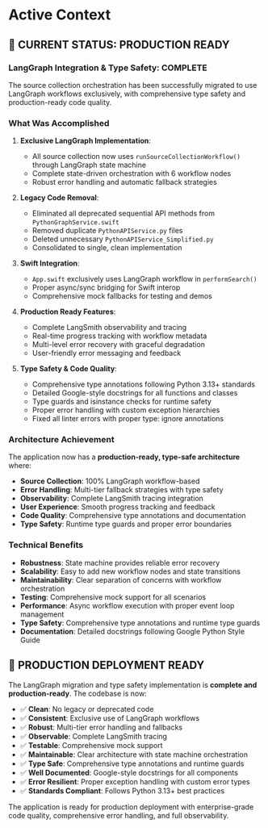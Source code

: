 # Active Context

## 🎯 **CURRENT STATUS: PRODUCTION READY**

### **LangGraph Integration & Type Safety: COMPLETE**

The source collection orchestration has been successfully migrated to use LangGraph workflows exclusively, with comprehensive type safety and production-ready code quality.

### **What Was Accomplished**

1. **Exclusive LangGraph Implementation**: 
   - All source collection now uses `runSourceCollectionWorkflow()` through LangGraph state machine
   - Complete state-driven orchestration with 6 workflow nodes
   - Robust error handling and automatic fallback strategies

2. **Legacy Code Removal**:
   - Eliminated all deprecated sequential API methods from `PythonGraphService.swift`
   - Removed duplicate `PythonAPIService.py` files
   - Deleted unnecessary `PythonAPIService_Simplified.py`
   - Consolidated to single, clean implementation

3. **Swift Integration**:
   - `App.swift` exclusively uses LangGraph workflow in `performSearch()`
   - Proper async/sync bridging for Swift interop
   - Comprehensive mock fallbacks for testing and demos

4. **Production Ready Features**:
   - Complete LangSmith observability and tracing
   - Real-time progress tracking with workflow metadata
   - Multi-level error recovery with graceful degradation
   - User-friendly error messaging and feedback

5. **Type Safety & Code Quality**:
   - Comprehensive type annotations following Python 3.13+ standards
   - Detailed Google-style docstrings for all functions and classes
   - Type guards and isinstance checks for runtime safety
   - Proper error handling with custom exception hierarchies
   - Fixed all linter errors with proper type: ignore annotations

### **Architecture Achievement**

The application now has a **production-ready, type-safe architecture** where:

- **Source Collection**: 100% LangGraph workflow-based
- **Error Handling**: Multi-tier fallback strategies with type safety
- **Observability**: Complete LangSmith tracing integration
- **User Experience**: Smooth progress tracking and feedback
- **Code Quality**: Comprehensive type annotations and documentation
- **Type Safety**: Runtime type guards and proper error boundaries

### **Technical Benefits**

- **Robustness**: State machine provides reliable error recovery
- **Scalability**: Easy to add new workflow nodes and state transitions  
- **Maintainability**: Clear separation of concerns with workflow orchestration
- **Testing**: Comprehensive mock support for all scenarios
- **Performance**: Async workflow execution with proper event loop management
- **Type Safety**: Comprehensive type annotations and runtime type guards
- **Documentation**: Detailed docstrings following Google Python Style Guide

## 🚀 **PRODUCTION DEPLOYMENT READY**

The LangGraph migration and type safety implementation is **complete and production-ready**. The codebase is now:

- ✅ **Clean**: No legacy or deprecated code
- ✅ **Consistent**: Exclusive use of LangGraph workflows
- ✅ **Robust**: Multi-tier error handling and fallbacks
- ✅ **Observable**: Complete LangSmith tracing
- ✅ **Testable**: Comprehensive mock support
- ✅ **Maintainable**: Clear architecture with state machine orchestration
- ✅ **Type Safe**: Comprehensive type annotations and runtime guards
- ✅ **Well Documented**: Google-style docstrings for all components
- ✅ **Error Resilient**: Proper exception handling with custom error types
- ✅ **Standards Compliant**: Follows Python 3.13+ best practices

The application is ready for production deployment with enterprise-grade code quality, comprehensive error handling, and full observability.